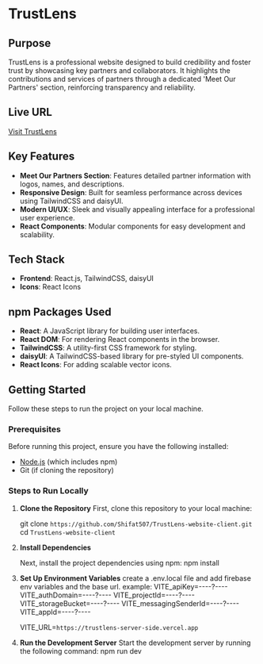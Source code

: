 # TrustLens

## Purpose
TrustLens is a professional website designed to build credibility and foster trust by showcasing key partners and collaborators. It highlights the contributions and services of partners through a dedicated 'Meet Our Partners' section, reinforcing transparency and reliability.

## Live URL
[Visit TrustLens](https://trust-lens.web.app/)


## Key Features
- **Meet Our Partners Section**: Features detailed partner information with logos, names, and descriptions.
- **Responsive Design**: Built for seamless performance across devices using TailwindCSS and daisyUI.
- **Modern UI/UX**: Sleek and visually appealing interface for a professional user experience.
- **React Components**: Modular components for easy development and scalability.

## Tech Stack
- **Frontend**: React.js, TailwindCSS, daisyUI
- **Icons**: React Icons


## npm Packages Used
- **React**: A JavaScript library for building user interfaces.
- **React DOM**: For rendering React components in the browser.
- **TailwindCSS**: A utility-first CSS framework for styling.
- **daisyUI**: A TailwindCSS-based library for pre-styled UI components.
- **React Icons**: For adding scalable vector icons.


## Getting Started

Follow these steps to run the project on your local machine.

### Prerequisites

Before running this project, ensure you have the following installed:

- [Node.js](https://nodejs.org/) (which includes npm)
- Git (if cloning the repository)

### Steps to Run Locally

1. **Clone the Repository**
   First, clone this repository to your local machine:

   git clone `https://github.com/Shifat507/TrustLens-website-client.git`
   cd `TrustLens-website-client`

2. **Install Dependencies**

    Next, install the project dependencies using npm:
    npm install
   
4. **Set Up Environment Variables**
   create a .env.local file and add firebase env variables and the base url.
   example:
    VITE_apiKey=----?----
    VITE_authDomain=----?----
    VITE_projectId=----?----
    VITE_storageBucket=----?----
    VITE_messagingSenderId=----?----
    VITE_appId=----?----

    VITE_URL=`https://trustlens-server-side.vercel.app`

5. **Run the Development Server**
    Start the development server by running the following command:
    npm run dev






